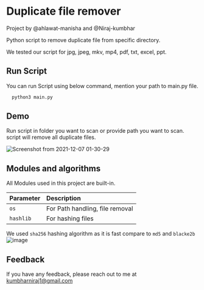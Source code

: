 
# Duplicate file remover

Project by @ahlawat-manisha and @Niraj-kumbhar

Python script to remove duplicate file from specific directory.

We tested our script for jpg, jpeg, mkv, mp4, pdf, txt, excel, ppt.



## Run Script

You can run Script using below command, mention your path to main.py file.

```bash
  python3 main.py
```
    
## Demo

Run script in folder you want to scan or provide path you want to scan.
script will remove all duplicate files.

![Screenshot from 2021-12-07 01-30-29](https://user-images.githubusercontent.com/89059809/144914061-9085901f-9461-41a3-9d50-f8d6dc5fb658.png)



## Modules and algorithms

All Modules used in this project are built-in.

| Parameter | Description                |
| :-------- | :------------------------- |
| `os`      | For Path handling, file removal |
| `hashlib`      | For hashing files |

We used `sha256` hashing algorithm as it is fast compare to `md5` and `blacke2b`
 ![image](https://user-images.githubusercontent.com/89059809/144916930-36dc51bb-e5e5-4978-ae0e-b84253648f15.png)



## Feedback

If you have any feedback, please reach out to me at kumbharniraj1@gmail.com

